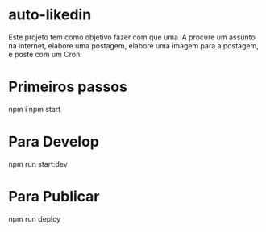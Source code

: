 # auto-likedin
Este projeto tem como objetivo fazer com que uma IA procure um assunto na internet, elabore uma postagem, elabore uma imagem para a postagem, e poste com um Cron. 

# Primeiros passos
npm i
npm start

# Para Develop
npm run start:dev

# Para Publicar
npm run deploy

